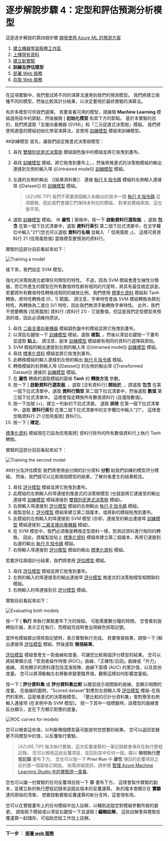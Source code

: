 <properties
    pageTitle="步驟 4：定型和評估預測分析模型 | Microsoft Azure"
    description="開發預測解決方案逐步解說的步驟 4：在 Azure Machine Learning Studio 中定型、計分和評估多個模型。"
    services="machine-learning"
    documentationCenter=""
    authors="garyericson"
    manager="paulettm"
    editor="cgronlun"/>

<tags
    ms.service="machine-learning"
    ms.workload="data-services"
    ms.tgt_pltfrm="na"
    ms.devlang="na"
    ms.topic="article"
    ms.date="09/08/2015"
    ms.author="garye"/>


# 逐步解說步驟 4：定型和評估預測分析模型

這是逐步解說的第四個步驟 [開發使用 Azure ML 的預測方案](machine-learning-walkthrough-develop-predictive-solution.md)


1.  [建立機器學習服務工作區](machine-learning-walkthrough-1-create-ml-workspace.md)
2.  [上傳現有資料](machine-learning-walkthrough-2-upload-data.md)
3.  [建立新實驗](machine-learning-walkthrough-3-create-new-experiment.md)
4.  **訓練及評估模型**
5.  [部署 Web 服務](machine-learning-walkthrough-5-publish-web-service.md)
6.  [存取 Web 服務](machine-learning-walkthrough-6-access-web-service.md)

----------

在這項實驗中，我們嘗試將不同的演算法運用到我們的預測模型。 我們將建立兩種不同的模型，然後比較其計分結果，以決定要用於最終實驗的演算法。  

有許多模型可供我們選擇。 若要查看可用的模型，請展開 **Machine Learning** 模組選用區中的節點，然後展開 [ **初始化模型** 和其下方的節點。 基於本實驗的目的，我們將選取「支援向量機器 (SVM)」和「二元促進式決策樹」模組。 我們將使用適當的模組初始化學習演算法，並使用 [訓練模型][train-model] 模組來訓練模型。   

##訓練模型
首先，讓我們設定推進式決策樹模型：  

1.  尋找 [雙類別促進式決策樹][two-class-boosted-decision-tree] 模組調色盤中的模組並將它拖曳到畫布。
2.  尋找 [訓練模型][train-model] 模組，將它拖曳到畫布上，，然後將推進式的決策樹模組的輸出連接到左側的輸入埠 ([Untrained model]) [訓練模型][train-model] 模組。
3.  左邊的左側的輸出 （[結果資料集]） 連接 [執行 R 指令碼][execute-r-script] 模組的右側輸入連接埠 ([Dataset]) 的 [訓練模型][train-model] 模組。

    > [AZURE.TIP] 我們不需要兩個輸入和輸出的其中一個 [執行 R 指令碼][execute-r-script] 這項實驗，因此我們會讓它們保持未附加的模組。 對某些模組來說，這也很平常。


4.  選取 [訓練模型][train-model] 模組。 中 **屬性** ] 窗格中，按一下 **啟動資料行選取器**, ，選取 **包含** 在第一個下拉式清單中，選取 **資料行索引** 第二個下拉式清單中，在文字欄位中輸入"21"(您也可以選取 **資料行名稱** 並輸入 「 信用風險 」)。 這樣可將資料行 21 (信用風險值) 當做模型要預測的資料行。


實驗的這部分目前看起來如下：  

![Training a model][1]

接下來，我們設定 SVM 模型。  

強化的決策樹適合處理任何類型的特性。 不過，因為 SVM 模組會產生線性分類器，而它所產生的模型在所有數值特性都有相同的尺度時，將具有最佳檢定誤差。 若要將所有數值特性轉換成相同的縮放比例，我們使用 [標準化資料][normalize-data] 模組和 Tanh 轉換，將特性轉換成 [0，1] 範圍。 請注意，字串特性會由 SVM 模組轉換為類別特性，再轉換為二進位 0/1 特性，因此我們無須手動轉換字串特性。 此外，我們不想要轉換 [信用風險] 資料行 (資料行 21) - 它是數值，但這是我們定型模型來預測的值，因此必須維持原狀。  

1.  尋找 [二級支援向量機器][two-class-support-vector-machine] 模組調色盤中的模組並將它拖曳到畫布。
2.  以滑鼠右鍵按一下 [訓練模型][train-model] 模組，選取 **複製**, ，然後以滑鼠右鍵按一下畫布並選取 **貼上**。 請注意，副本 [訓練模型][train-model] 模組都有相同的資料行選擇與原始。
3.  SVM 模組的輸出連接到左側的輸入埠 ([Untrained model]) [訓練模型][train-model] 模組。
4.  尋找 [標準化資料][normalize-data] 模組並將它拖曳到畫布。
5.  此轉換模組的輸入連接到左側的輸出 [執行 R 指令碼][execute-r-script] 模組。
6.  轉換模組的右側輸入埠 ([Dataset]) 的左側的輸出埠 ([Transformed Dataset]) 連接的 [訓練模型][train-model] 模組。
7.  在 **屬性** 轉換的選取模組的窗格 **Tanh** 的 **轉換方法** 參數。
8.  按一下 [ **啟動資料行選取器**, ，選取 [沒有資料行] **開始於**, ，請選取 **包含** 在第一個下拉式清單中，選取 **資料行類型** 第二個下拉式清單中，然後選取 **數值** 第三個下拉式清單中。 這樣會指定轉換所有數值資料行 (且僅限數值)。
9.  按一下加號 (+)，建立一列新的下拉式清單。 選取 **排除** 在第一個下拉式清單中，選取 **資料行索引** 在第二個下拉式清單中的文字欄位中輸入"21"。 這樣會忽略資料行 21 ([信用風險] 資料行)。
10. 按一下 [ **確定**。  


 [標準化資料][normalize-data] 模組現在已設為信用風險] 資料行除外的所有數值資料行上執行 Tanh 轉換。  

實驗的這部分目前看起來如下：  

![Training the second model][2]  

##計分及評估模型
我們將使用由分開的計分資料 **分割** 給我們訓練的模型評分模組。 然後，我們就可以比較兩個模型的結果，了解何者產生的結果較佳。  

1.  尋找 [評分模型][score-model] 模組並將它拖曳到畫布。
2.  此模組的左側輸入的埠連接到推進式的決策樹模型 (也就是將它連接至的輸出連接埠 [訓練模型][train-model] 模組連接到 [雙類別促進式決策樹][two-class-boosted-decision-tree] 模組)。
3.  右側輸入埠連接到 [評分模型][score-model] 模組的右側輸出 [執行 R 指令碼][execute-r-script] 模組。
4.  複製並貼上 [評分模型][score-model] 模組來建立第二個複本，或將新的模組拖曳到畫布。
5.  此模組的左側輸入的埠連接到 SVM 模型 (亦即，連接至的輸出連接埠 [訓練模型][train-model] 模組連接到 [二級支援向量機器][two-class-support-vector-machine] 模組)。
6.  在 SVM 模型中，我們必須像是轉換定型資料一樣，對測試資料進行相同的轉換。 因此，請複製並貼上 [標準化資料][normalize-data] 模組來建立第二個複本，再將它連接到右邊的輸出 [執行 R 指令碼][execute-r-script] 模組。
7.  右側輸入埠連接到 [評分模型][score-model] 模組的輸出 [標準化資料][normalize-data] 模組。  

若要評估兩個計分結果，我們將使用 [評估模型][evaluate-model] 模組。  

1.  尋找 [評估模型][evaluate-model] 模組並將它拖曳到畫布。
2.  左側的輸入的埠連接至的輸出連接埠 [評分模型][score-model] 推進式的決策樹模型相關聯的模組。
3.  右側輸入的埠連接到另 [評分模型][score-model] 模組。  

實驗目前看起來如下：  

![Evaluating both models][3]

按一下 [ **執行** 來執行實驗畫布下方的按鈕。 可能需要數分鐘的時間。 您會看到旋轉指示器，表示正在執行，而模組完成時會出現綠色核取記號。   

當所有模組都出現核取記號時，表示實驗執行完成。 若要檢查結果，請按一下 [輸出連接埠 [評估模型][evaluate-model] 模組，然後選取 **檢視結果**。  

 [評估模型][evaluate-model] 模組會產生一對曲線和度量，可讓您比較兩個評分模型的結果。 您可以將結果顯示成「受測者操作特徵 (ROC)」曲線、「正確性/召回」曲線或「升力」曲線。 其他顯示的資料還包括混淆矩陣、曲線下面積 (AUC) 的累計值，以及其他度量。 您可以將滑動軸左右移動來變更臨界值，觀察這樣如何影響度量組。  

按一下 [ **評分資料集** 或 **評分資料集比較** 以醒目提示相關聯的曲線，並顯示相關的度量。 在曲線的圖例，"Scored dataset"對應到左側輸入埠 [評估模型][evaluate-model] 模組-在我們的案例，這是推進式的決策樹模型。 「要比較的已計分資料集」會對應至右側輸入連接埠 (在本例中為 SVM 模型)。 按一下其中一個標籤時，該模型的曲線會反白顯示，並在下方顯示對應的度量。  

![ROC curves for models][4]

您可以檢查這些值，以判斷哪個模型最可能提供您想要的結果。 您可以返回並變更不同模型中的值，以反覆執行實驗。  

> [AZURE.TIP] 每次執行實驗，這次反覆運算的一筆記錄都會保存在執行歷程記錄。 您可以檢視這些反覆項目，並回到其中任何一個，藉以 **檢視執行歷程記錄** 畫布下方。 您也可以按一下 **Prior Run** 中 **屬性** 傳回的反覆項目之前的那一個窗格已開啟。 如需詳細資訊，請參閱 [管理 Azure Machine Learning Studio 中的實驗逐一查看](machine-learning-manage-experiment-iterations.md)。

您也可以讓一份實驗的任何反覆項目按一下 **存** 畫布下方。 這樣會製作實驗的副本，並建立新的執行歷程記錄來追蹤此版本的反覆運算。 新的複本會顯示在 **實驗** 連同原始的清單。 想要啟動實驗反覆運算的新分支時，這會很有用。  

您可以在實驗畫布上的任何模組中加入註解，以輔助追蹤您對模組參數所做的變更。 請按兩下模組或以滑鼠右鍵按一下並選取 [ **編輯註解**。 這些註解會與實驗反覆運算一起儲存，可協助您給工作加上註解。


----------

**下一步 ︰ [部署 web 服務](machine-learning-walkthrough-5-publish-web-service.md)**

[1]: ./media/machine-learning-walkthrough-4-train-and-evaluate-models/train1.png
[2]: ./media/machine-learning-walkthrough-4-train-and-evaluate-models/train2.png
[3]: ./media/machine-learning-walkthrough-4-train-and-evaluate-models/train3.png
[4]: ./media/machine-learning-walkthrough-4-train-and-evaluate-models/train4.png


<!-- Module References -->
[evaluate-model]: https://msdn.microsoft.com/library/azure/927d65ac-3b50-4694-9903-20f6c1672089/
[execute-r-script]: https://msdn.microsoft.com/library/azure/30806023-392b-42e0-94d6-6b775a6e0fd5/
[normalize-data]: https://msdn.microsoft.com/library/azure/986df333-6748-4b85-923d-871df70d6aaf/
[score-model]: https://msdn.microsoft.com/library/azure/401b4f92-e724-4d5a-be81-d5b0ff9bdb33/
[train-model]: https://msdn.microsoft.com/library/azure/5cc7053e-aa30-450d-96c0-dae4be720977/
[two-class-boosted-decision-tree]: https://msdn.microsoft.com/library/azure/e3c522f8-53d9-4829-8ea4-5c6a6b75330c/
[two-class-support-vector-machine]: https://msdn.microsoft.com/library/azure/12d8479b-74b4-4e67-b8de-d32867380e20/


